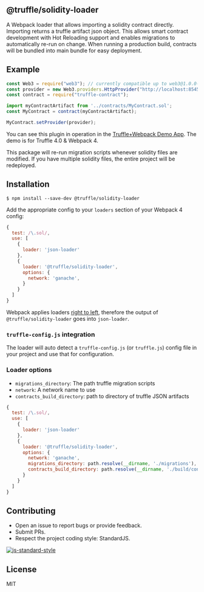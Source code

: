 ## @truffle/solidity-loader

A Webpack loader that allows importing a solidity contract directly. Importing returns a truffle artifact json object. This allows smart contract development with Hot Reloading support and enables migrations to automatically re-run on change. When running a production build, contracts will be bundled into main bundle for easy deployment.

## Example

```javascript
const Web3 = require("web3"); // currently compatible up to web3@1.0.0-beta.37
const provider = new Web3.providers.HttpProvider("http://localhost:8545");
const contract = require("truffle-contract");

import myContractArtifact from '../contracts/MyContract.sol';
const MyContract = contract(myContractArtifact);

MyContract.setProvider(provider);
```

You can see this plugin in operation in the [Truffle+Webpack Demo App](https://github.com/ConsenSys/truffle-webpack-demo). The demo is for Truffle 4.0 & Webpack 4.

This package will re-run migration scripts whenever solidity files are modified. If you have multiple solidity files, the entire project will be redeployed.

## Installation

`$ npm install --save-dev @truffle/solidity-loader`

Add the appropriate config to your `loaders` section of your Webpack 4 config:

```javascript
{
  test: /\.sol/,
  use: [
    {
      loader: 'json-loader'
    },
    {
      loader: '@truffle/solidity-loader',
      options: {
        network: 'ganache',
      }
    }
  ]
}
```

Webpack applies loaders [right to left](https://webpack.js.org/api/loaders/#pitching-loader), therefore the output of `@truffle/solidity-loader` goes into `json-loader`.


### `truffle-config.js` integration

The loader will auto detect a `truffle-config.js` (or `truffle.js`) config file in your project and use that for configuration.

### Loader options

  - `migrations_directory`: The path truffle migration scripts
  - `network`: A network name to use
  - `contracts_build_directory`: path to directory of truffle JSON artifacts

```javascript
{
  test: /\.sol/,
  use: [
    {
      loader: 'json-loader'
    },
    {
      loader: '@truffle/solidity-loader',
      options: {
        network: 'ganache',
        migrations_directory: path.resolve(__dirname, './migrations'),
        contracts_build_directory: path.resolve(__dirname, './build/contracts')
      }
    }
  ]
}
```


## Contributing

- Open an issue to report bugs or provide feedback.
- Submit PRs.
- Respect the project coding style: StandardJS.

[![js-standard-style](https://cdn.rawgit.com/feross/standard/master/badge.svg)](https://github.com/feross/standard)

## License
MIT
